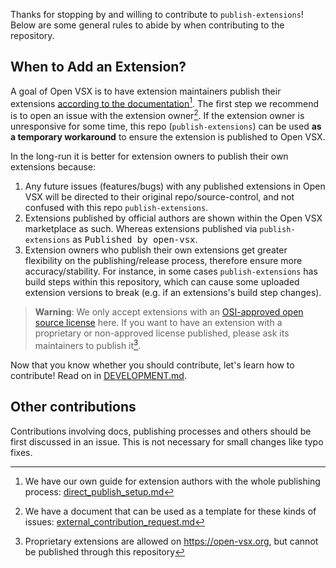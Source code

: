 Thanks for stopping by and willing to contribute to `publish-extensions`! Below are some general rules to abide by when contributing to the repository.

## When to Add an Extension?

A goal of Open VSX is to have extension maintainers publish their extensions [according to the documentation](https://github.com/eclipse/openvsx/wiki/Publishing-Extensions)[^guide]. The first step we recommend is to open an issue with the extension owner[^issue]. If the extension owner is unresponsive for some time, this repo (`publish-extensions`) can be used **as a temporary workaround** to ensure the extension is published to Open VSX.

In the long-run it is better for extension owners to publish their own extensions because:

1. Any future issues (features/bugs) with any published extensions in Open VSX will be directed to their original repo/source-control, and not confused with this repo `publish-extensions`.
2. Extensions published by official authors are shown within the Open VSX marketplace as such. Whereas extensions published via `publish-extensions` as <kbd>Published by
   open-vsx</kbd>.
3. Extension owners who publish their own extensions get greater flexibility on the publishing/release process, therefore ensure more accuracy/stability. For instance, in some cases `publish-extensions` has build steps within this repository, which can cause some uploaded extension versions to break (e.g. if an extensions's build step changes).

> **Warning**: We only accept extensions with an [OSI-approved open source license](https://opensource.org/licenses) here. If you want to have an extension with a proprietary or non-approved license published, please ask its maintainers to publish it[^proprietary].

Now that you know whether you should contribute, let's learn how to contribute! Read on in [DEVELOPMENT.md](DEVELOPMENT.md).

## Other contributions

Contributions involving docs, publishing processes and others should be first discussed in an issue. This is not necessary for small changes like typo fixes.

[^proprietary]: Proprietary extensions are allowed on https://open-vsx.org, but cannot be published through this repository
[^guide]: We have our own guide for extension authors with the whole publishing process: [direct_publish_setup.md](docs/direct_publish_setup.md)
[^issue]: We have a document that can be used as a template for these kinds of issues: [external_contribution_request.md](docs/external_contribution_request.md)
